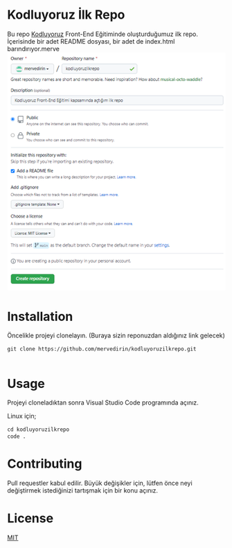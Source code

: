 # Kodluyoruz İlk Repo
Bu repo [Kodluyoruz](https://www.kodluyoruz.org/) Front-End Eğitiminde oluşturduğumuz ilk repo. İçerisinde bir adet README dosyası, bir adet de index.html barındırıyor.merve 
![](https://raw.githubusercontent.com/mervedirin/kodluyoruzilkrepo/main/img/repo-acma.png)

# Installation 
Öncelikle projeyi clonelayın. (Buraya sizin reponuzdan aldığınız link gelecek)
```
git clone https://github.com/mervedirin/kodluyoruzilkrepo.git


```
# Usage
Projeyi cloneladıktan sonra Visual Studio Code programında açınız.

Linux için;

```
cd kodluyoruzilkrepo
code .
```
# Contributing
Pull requestler kabul edilir. Büyük değişikler için, lütfen önce neyi değiştirmek istediğinizi tartışmak için bir konu açınız.


# License
[MIT](https://choosealicense.com/licenses/mit/)